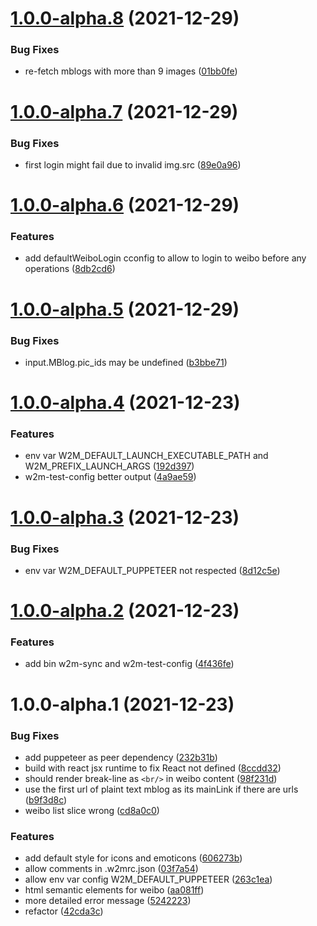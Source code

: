 # [1.0.0-alpha.8](https://github.com/EqualMa/weibo-to-mastodon/compare/v1.0.0-alpha.7...v1.0.0-alpha.8) (2021-12-29)


### Bug Fixes

* re-fetch mblogs with more than 9 images ([01bb0fe](https://github.com/EqualMa/weibo-to-mastodon/commit/01bb0fe1e424c83b29fc510fa8c4fe4e282590ab))

# [1.0.0-alpha.7](https://github.com/EqualMa/weibo-to-mastodon/compare/v1.0.0-alpha.6...v1.0.0-alpha.7) (2021-12-29)


### Bug Fixes

* first login might fail due to invalid img.src ([89e0a96](https://github.com/EqualMa/weibo-to-mastodon/commit/89e0a96f6cf63e31efeb8ee312441926a8e389df))

# [1.0.0-alpha.6](https://github.com/EqualMa/weibo-to-mastodon/compare/v1.0.0-alpha.5...v1.0.0-alpha.6) (2021-12-29)


### Features

* add defaultWeiboLogin cconfig to allow to login to weibo before any operations ([8db2cd6](https://github.com/EqualMa/weibo-to-mastodon/commit/8db2cd65709a02106edd3dfea449b0ba5ba3355f))

# [1.0.0-alpha.5](https://github.com/EqualMa/weibo-to-mastodon/compare/v1.0.0-alpha.4...v1.0.0-alpha.5) (2021-12-29)


### Bug Fixes

* input.MBlog.pic_ids may be undefined ([b3bbe71](https://github.com/EqualMa/weibo-to-mastodon/commit/b3bbe71ecb56ecc3fc3f3bb23a26bf675d434bcf))

# [1.0.0-alpha.4](https://github.com/EqualMa/weibo-to-mastodon/compare/v1.0.0-alpha.3...v1.0.0-alpha.4) (2021-12-23)


### Features

* env var W2M_DEFAULT_LAUNCH_EXECUTABLE_PATH and W2M_PREFIX_LAUNCH_ARGS ([192d397](https://github.com/EqualMa/weibo-to-mastodon/commit/192d39738a58bceeb01539c5f9ef901ef912a4bc))
* w2m-test-config better output ([4a9ae59](https://github.com/EqualMa/weibo-to-mastodon/commit/4a9ae59073345c72333f9d4c92c336d6ed81ce44))

# [1.0.0-alpha.3](https://github.com/EqualMa/weibo-to-mastodon/compare/v1.0.0-alpha.2...v1.0.0-alpha.3) (2021-12-23)


### Bug Fixes

* env var W2M_DEFAULT_PUPPETEER not respected ([8d12c5e](https://github.com/EqualMa/weibo-to-mastodon/commit/8d12c5e8bc7200c223df0bce9fd271947aaf3601))

# [1.0.0-alpha.2](https://github.com/EqualMa/weibo-to-mastodon/compare/v1.0.0-alpha.1...v1.0.0-alpha.2) (2021-12-23)


### Features

* add bin w2m-sync and w2m-test-config ([4f436fe](https://github.com/EqualMa/weibo-to-mastodon/commit/4f436feb80322ee620e5af9e7772c43090ac09b7))

# 1.0.0-alpha.1 (2021-12-23)


### Bug Fixes

* add puppeteer as peer dependency ([232b31b](https://github.com/EqualMa/weibo-to-mastodon/commit/232b31bbb796742d1d7cae2eb565bb4f8e3a979c))
* build with react jsx runtime to fix React not defined ([8ccdd32](https://github.com/EqualMa/weibo-to-mastodon/commit/8ccdd328d95990fb46a052690f4c5e085261d52b))
* should render break-line as `<br/>` in weibo content ([98f231d](https://github.com/EqualMa/weibo-to-mastodon/commit/98f231d7f9c58ed16c4f52ea102358c3a09e4cf3))
* use the first url of plaint text mblog as its mainLink if there are urls ([b9f3d8c](https://github.com/EqualMa/weibo-to-mastodon/commit/b9f3d8cb30af91605522ab635a36685319c724fc))
* weibo list slice wrong ([cd8a0c0](https://github.com/EqualMa/weibo-to-mastodon/commit/cd8a0c06d62f4bebdf25def1f9f1c630df92bc17))


### Features

* add default style for icons and emoticons ([606273b](https://github.com/EqualMa/weibo-to-mastodon/commit/606273b164cf26dfcd537d4e1dd54aba9959181a))
* allow comments in .w2mrc.json ([03f7a54](https://github.com/EqualMa/weibo-to-mastodon/commit/03f7a54e81d7e8e46134da7055ff5932c30c4b9c))
* allow env var config W2M_DEFAULT_PUPPETEER ([263c1ea](https://github.com/EqualMa/weibo-to-mastodon/commit/263c1eac4756558a1d2f37a47eb4ba80fd57b772))
* html semantic elements for weibo ([aa081ff](https://github.com/EqualMa/weibo-to-mastodon/commit/aa081ff49f0095638dba626bfdec97fc9c3670fd))
* more detailed error message ([5242223](https://github.com/EqualMa/weibo-to-mastodon/commit/5242223f032f1513a0f289d15d4d6e5dbfb3bc47))
* refactor ([42cda3c](https://github.com/EqualMa/weibo-to-mastodon/commit/42cda3c3a626b29c94aa6050c6b683e81211194b))
